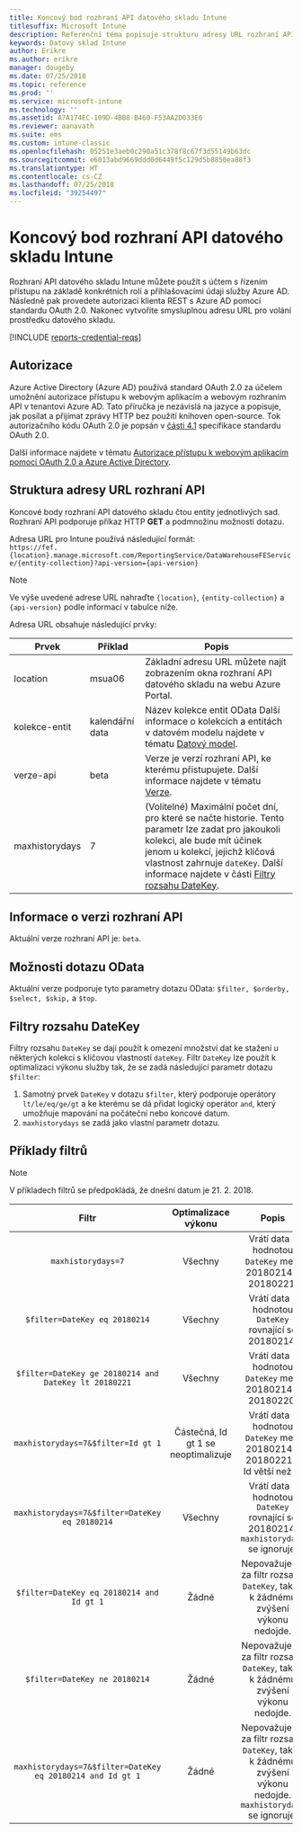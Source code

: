```yaml
---
title: Koncový bod rozhraní API datového skladu Intune
titlesuffix: Microsoft Intune
description: Referenční téma popisuje strukturu adresy URL rozhraní API datového skladu Intune.
keywords: Datový sklad Intune
author: Erikre
ms.author: erikre
manager: dougeby
ms.date: 07/25/2018
ms.topic: reference
ms.prod: ''
ms.service: microsoft-intune
ms.technology: ''
ms.assetid: A7A174EC-109D-4BB8-B460-F53AA2D033E6
ms.reviewer: aanavath
ms.suite: ems
ms.custom: intune-classic
ms.openlocfilehash: 05251e3aeb0c290a51c378f8c67f3d55149b63dc
ms.sourcegitcommit: e6013abd9669ddd0d6449f5c129d5b8850ea88f3
ms.translationtype: HT
ms.contentlocale: cs-CZ
ms.lasthandoff: 07/25/2018
ms.locfileid: "39254497"
---
```

# <a name="intune-data-warehouse-api-endpoint"></a>Koncový bod rozhraní API datového skladu Intune

Rozhraní API datového skladu Intune můžete použít s účtem s řízením přístupu na základě konkrétních rolí a přihlašovacími údaji služby Azure AD. Následně pak provedete autorizaci klienta REST s Azure AD pomocí standardu OAuth 2.0. Nakonec vytvoříte smysluplnou adresu URL pro volání prostředku datového skladu.

[!INCLUDE [reports-credential-reqs](./includes/reports-credential-reqs.md)]

## <a name="authorization"></a>Autorizace

Azure Active Directory (Azure AD) používá standard OAuth 2.0 za účelem umožnění autorizace přístupu k webovým aplikacím a webovým rozhraním API v tenantovi Azure AD. Tato příručka je nezávislá na jazyce a popisuje, jak posílat a přijímat zprávy HTTP bez použití knihoven open-source. Tok autorizačního kódu OAuth 2.0 je popsán v [části 4.1](https://tools.ietf.org/html/rfc6749#section-4.1) specifikace standardu OAuth 2.0.

Další informace najdete v tématu [Autorizace přístupu k webovým aplikacím pomocí OAuth 2.0 a Azure Active Directory](https://docs.microsoft.com/azure/active-directory/develop/active-directory-protocols-oauth-code).

## <a name="api-url-structure"></a>Struktura adresy URL rozhraní API

Koncové body rozhraní API datového skladu čtou entity jednotlivých sad. Rozhraní API podporuje příkaz HTTP **GET** a podmnožinu možností dotazu.

Adresa URL pro Intune používá následující formát:  
`https://fef.{location}.manage.microsoft.com/ReportingService/DataWarehouseFEService/{entity-collection}?api-version={api-version}`

> [!NOTE]
> Ve výše uvedené adrese URL nahraďte `{location}`, `{entity-collection}` a `{api-version}` podle informací v tabulce níže.

Adresa URL obsahuje následující prvky:

| Prvek | Příklad | Popis |
|-------------------|------------|--------------------------------------------------------------------------------------------------------------------|
| location | msua06 | Základní adresu URL můžete najít zobrazením okna rozhraní API datového skladu na webu Azure Portal. |
| kolekce-entit | kalendářní data | Název kolekce entit OData Další informace o kolekcích a entitách v datovém modelu najdete v tématu [Datový model](reports-ref-data-model.md). |
| verze-api | beta | Verze je verzí rozhraní API, ke kterému přistupujete. Další informace najdete v tématu [Verze](#API-version-information). |
| maxhistorydays | 7 | (Volitelné) Maximální počet dní, pro které se načte historie. Tento parametr lze zadat pro jakoukoli kolekci, ale bude mít účinek jenom u kolekcí, jejichž klíčová vlastnost zahrnuje `dateKey`. Další informace najdete v části [Filtry rozsahu DateKey](reports-api-url.md#datekey-range-filters). |

## <a name="api-version-information"></a>Informace o verzi rozhraní API

Aktuální verze rozhraní API je: `beta`. 

## <a name="odata-query-options"></a>Možnosti dotazu OData

Aktuální verze podporuje tyto parametry dotazu OData: `$filter, $orderby, $select, $skip,` a `$top`.

## <a name="datekey-range-filters"></a>Filtry rozsahu DateKey

Filtry rozsahu `DateKey` se dají použít k omezení množství dat ke stažení u některých kolekcí s klíčovou vlastností `dateKey`. Filtr `DateKey` lze použít k optimalizaci výkonu služby tak, že se zadá následující parametr dotazu `$filter`:

1.  Samotný prvek `DateKey` v dotazu `$filter`, který podporuje operátory `lt/le/eq/ge/gt` a ke kterému se dá přidat logický operátor `and`, který umožňuje mapování na počáteční nebo koncové datum.
2.  `maxhistorydays` se zadá jako vlastní parametr dotazu.<br>

## <a name="filter-examples"></a>Příklady filtrů

> [!NOTE]
> V příkladech filtrů se předpokládá, že dnešní datum je 21. 2. 2018.

|                             Filtr                             |           Optimalizace výkonu           |                                          Popis                                          |
|:--------------------------------------------------------------:|:--------------------------------------------:|:---------------------------------------------------------------------------------------------:|
|    `maxhistorydays=7`                                            |    Všechny                                      |    Vrátí data s hodnotou `DateKey` mezi 20180214 a 20180221.                                     |
|    `$filter=DateKey eq 20180214`                                 |    Všechny                                      |    Vrátí data s hodnotou `DateKey` rovnající se 20180214.                                                    |
|    `$filter=DateKey ge 20180214 and DateKey lt 20180221`         |    Všechny                                      |    Vrátí data s hodnotou `DateKey` mezi 20180214 a 20180220.                                     |
|    `maxhistorydays=7&$filter=Id gt 1`                            |    Částečná, Id gt 1 se neoptimalizuje    |    Vrátí data s hodnotou `DateKey` mezi 20180214 a 20180221 a Id větší než 1.             |
|    `maxhistorydays=7&$filter=DateKey eq 20180214`                |    Všechny                                      |    Vrátí data s hodnotou `DateKey` rovnající se 20180214. `maxhistorydays` se ignoruje.                            |
|    `$filter=DateKey eq 20180214 and Id gt 1`                     |    Žádné                                      |    Nepovažuje se za filtr rozsahu `DateKey`, takže k žádnému zvýšení výkonu nedojde.                              |
|    `$filter=DateKey ne 20180214`                                 |    Žádné                                      |    Nepovažuje se za filtr rozsahu `DateKey`, takže k žádnému zvýšení výkonu nedojde.                              |
|    `maxhistorydays=7&$filter=DateKey eq 20180214 and Id gt 1`    |    Žádné                                      |    Nepovažuje se za filtr rozsahu `DateKey`, takže k žádnému zvýšení výkonu nedojde. `maxhistorydays` se ignoruje.    |
